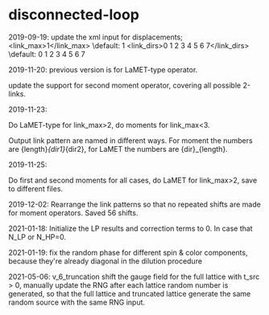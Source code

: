 # disconnected-loop
2019-09-19:
update the xml input for displacements;
<Displacement>
	<link_max>1</link_max> \\default: 1
	<link_dirs>0 1 2 3 4 5 6 7</link_dirs> \\default: 0 1 2 3 4 5 6 7
</Displacement>


2019-11-20:
previous version is for LaMET-type operator.

update the support for second moment operator, covering all possible 2-links.

2019-11-23:

Do LaMET-type for link_max>2, do moments for link_max<3.

Output link pattern are named in different ways. For moment the numbers are {length}_{dir1}_{dir2}, for LaMET the numbers are {dir}_{length}.


2019-11-25:

Do first and second moments for all cases, do LaMET for link_max>2, save to different files.

2019-12-02:
Rearrange the link patterns so that no repeated shifts are made for moment operators. Saved 56 shifts.


2021-01-18:
Initialize the LP results and correction terms to 0. In case that N_LP or N_HP=0.

2021-01-19:
fix the random phase for different spin & color components, because they're already diagonal in the dilution procedure

2021-05-06:
v_6_truncation shift the gauge field for the full lattice with t_src > 0, manually update the RNG after each lattice random number is generated, so that the full lattice and truncated lattice generate the same random source with the same RNG input.


